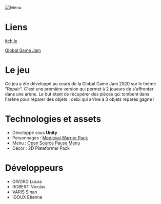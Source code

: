 ![Menu](https://img.itch.zone/aW1hZ2UvNTY0OTg2LzI5Njc5MDQucG5n/original/jd2b0o.png "Menu")
# Liens
[itch.io](https://rascaleuh.itch.io/fix-it)

[Global Game Jam](https://globalgamejam.org/2020/games/fix-it-0-0)

# Le jeu
Ce jeu a été développé au cours de la Global Game Jam 2020 sur le thème "Repair". C'est une première version qui permet à 2 joueurs de s'affronter dans une arène. Le but étant de récupérer des pièces qui tombent dans l'arène pour réparer des objets : celui qui arrive à 3 objets réparés gagne !

# Technologies et assets
* Développé sous **Unity**
* Personnages : [Medieval Warrior Pack](https://assetstore.unity.com/packages/2d/characters/medieval-warrior-pack-159577)
* Menu : [Open Source Pause Menu](https://assetstore.unity.com/packages/tools/gui/open-source-pause-menu-59478)
* Décor : 2D Plateformer Pack

# Développeurs
* GIVORD Lucas
* ROBERT Nicolas
* VARIS Sinan
* IDOUX Etienne
